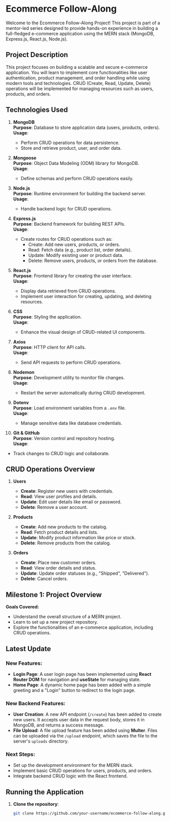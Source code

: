 # Ecommerce Follow-Along

Welcome to the Ecommerce Follow-Along Project! This project is part of a mentor-led series designed to provide hands-on experience in building a full-fledged e-commerce application using the MERN stack (MongoDB, Express.js, React.js, Node.js).

## Project Description
This project focuses on building a scalable and secure e-commerce application. You will learn to implement core functionalities like user authentication, product management, and order handling while using modern tools and technologies. CRUD (Create, Read, Update, Delete) operations will be implemented for managing resources such as users, products, and orders.

## Technologies Used
1. **MongoDB**  
   **Purpose**: Database to store application data (users, products, orders).  
   **Usage**:  
   - Perform CRUD operations for data persistence.  
   - Store and retrieve product, user, and order data.

2. **Mongoose**  
   **Purpose**: Object Data Modeling (ODM) library for MongoDB.  
   **Usage**:  
   - Define schemas and perform CRUD operations easily.

3. **Node.js**  
   **Purpose**: Runtime environment for building the backend server.  
   **Usage**:  
   - Handle backend logic for CRUD operations.

4. **Express.js**  
   **Purpose**: Backend framework for building REST APIs.  
   **Usage**:  
   - Create routes for CRUD operations such as:
     - Create: Add new users, products, or orders.
     - Read: Fetch data (e.g., product list, order details).
     - Update: Modify existing user or product data.
     - Delete: Remove users, products, or orders from the database.

5. **React.js**  
   **Purpose**: Frontend library for creating the user interface.  
   **Usage**:  
   - Display data retrieved from CRUD operations.  
   - Implement user interaction for creating, updating, and deleting resources.

6. **CSS**  
   **Purpose**: Styling the application.  
   **Usage**:  
   - Enhance the visual design of CRUD-related UI components.

7. **Axios**  
   **Purpose**: HTTP client for API calls.  
   **Usage**:  
   - Send API requests to perform CRUD operations.

8. **Nodemon**  
   **Purpose**: Development utility to monitor file changes.  
   **Usage**:  
   - Restart the server automatically during CRUD development.

9. **Dotenv**  
   **Purpose**: Load environment variables from a `.env` file.  
   **Usage**:  
   - Manage sensitive data like database credentials.

10. **Git & GitHub**  
   **Purpose**: Version control and repository hosting.  
   **Usage**:  
   - Track changes to CRUD logic and collaborate.

## CRUD Operations Overview
1. **Users**
   - **Create**: Register new users with credentials.
   - **Read**: View user profiles and details.
   - **Update**: Edit user details like email or password.
   - **Delete**: Remove a user account.

2. **Products**
   - **Create**: Add new products to the catalog.
   - **Read**: Fetch product details and lists.
   - **Update**: Modify product information like price or stock.
   - **Delete**: Remove products from the catalog.

3. **Orders**
   - **Create**: Place new customer orders.
   - **Read**: View order details and status.
   - **Update**: Update order statuses (e.g., "Shipped", "Delivered").
   - **Delete**: Cancel orders.

## Milestone 1: Project Overview
**Goals Covered:**
- Understand the overall structure of a MERN project.
- Learn to set up a new project repository.
- Explore the functionalities of an e-commerce application, including CRUD operations.

## Latest Update
### New Features:
- **Login Page**: A user login page has been implemented using **React Router DOM** for navigation and **useState** for managing state.
- **Home Page**: A dynamic home page has been added with a simple greeting and a "Login" button to redirect to the login page.

### New Backend Features:
- **User Creation**: A new API endpoint (`/create`) has been added to create new users. It accepts user data in the request body, stores it in MongoDB, and returns a success message.
- **File Upload**: A file upload feature has been added using **Multer**. Files can be uploaded via the `/upload` endpoint, which saves the file to the server's `uploads` directory.

### Next Steps:
- Set up the development environment for the MERN stack.
- Implement basic CRUD operations for users, products, and orders.
- Integrate backend CRUD logic with the React frontend.

## Running the Application

1. **Clone the repository**:  
   ```bash
   git clone https://github.com/your-username/ecommerce-follow-along.git
